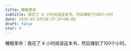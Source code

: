 ```yaml
---
title: 睡眠革命
subtitle: 我花了 4 小时阅读这本书，然后赚到了100个小时
date: 2025-03-03T18:37:37+08:00
draft: false
star: 4
---
```

睡眠革命：我花了 4 小时阅读这本书，然后赚到了100个小时。
